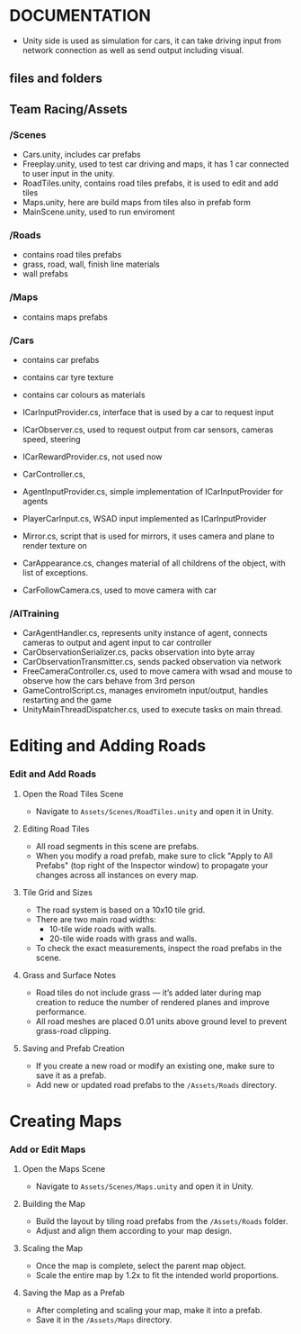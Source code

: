 # DOCUMENTATION
- Unity side is used as simulation for cars, it can take driving input from network connection as well as send output including visual.

## files and folders

## Team Racing/Assets
### /Scenes
- Cars.unity, includes car prefabs
- Freeplay.unity, used to test car driving and maps, it has 1 car connected to user input in the unity.
- RoadTiles.unity, contains road tiles prefabs, it is used to edit and add tiles
- Maps.unity, here are build maps from tiles also in prefab form
- MainScene.unity, used to run enviroment

### /Roads
- contains road tiles prefabs
- grass, road, wall, finish line materials
- wall prefabs

### /Maps
- contains maps prefabs

### /Cars
- contains car prefabs
- contains car tyre texture
- contains car colours as materials
- ICarInputProvider.cs, interface that is used by a car to request input
- ICarObserver.cs, used to request output from car sensors, cameras speed, steering
- ICarRewardProvider.cs, not used now

- CarController.cs, 

- AgentInputProvider.cs, simple implementation of ICarInputProvider for agents
- PlayerCarInput.cs, WSAD input implemented as ICarInputProvider

- Mirror.cs, script that is used for mirrors, it uses camera and plane to render texture on
- CarAppearance.cs, changes material of all childrens of the object, with list of exceptions.

- CarFollowCamera.cs, used to move camera with car

### /AITraining
- CarAgentHandler.cs, represents unity instance of agent, connects cameras to output and agent input to car controller
- CarObservationSerializer.cs, packs observation into byte array
- CarObservationTransmitter.cs, sends packed observation via network
- FreeCameraController.cs, used to move camera with wsad and mouse to observe how the cars behave from 3rd person
- GameControlScript.cs, manages envirometn input/output, handles restarting and the game
- UnityMainThreadDispatcher.cs, used to execute tasks on main thread.


# Editing and Adding Roads

### Edit and Add Roads

1. Open the Road Tiles Scene
   - Navigate to `Assets/Scenes/RoadTiles.unity` and open it in Unity.

2. Editing Road Tiles
   - All road segments in this scene are prefabs.  
   - When you modify a road prefab, make sure to click "Apply to All Prefabs" (top right of the Inspector window) to propagate your changes across all instances on every map.

3. Tile Grid and Sizes  
   - The road system is based on a 10x10 tile grid.  
   - There are two main road widths:
     - 10-tile wide roads with walls.
     - 20-tile wide roads with grass and walls.
   - To check the exact measurements, inspect the road prefabs in the scene.

4. Grass and Surface Notes  
   - Road tiles do not include grass — it’s added later during map creation to reduce the number of rendered planes and improve performance.  
   - All road meshes are placed 0.01 units above ground level to prevent grass-road clipping.

5. Saving and Prefab Creation  
   - If you create a new road or modify an existing one, make sure to save it as a prefab.  
   - Add new or updated road prefabs to the `/Assets/Roads` directory.

# Creating Maps

### Add or Edit Maps

1. Open the Maps Scene  
   - Navigate to `Assets/Scenes/Maps.unity` and open it in Unity.

2. Building the Map  
   - Build the layout by tiling road prefabs from the `/Assets/Roads` folder.  
   - Adjust and align them according to your map design.

3. Scaling the Map  
   - Once the map is complete, select the parent map object.  
   - Scale the entire map by 1.2x to fit the intended world proportions.

4. Saving the Map as a Prefab  
   - After completing and scaling your map, make it into a prefab.  
   - Save it in the `/Assets/Maps` directory.